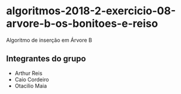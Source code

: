 # algoritmos-2018-2-exercicio-08-arvore-b-os-bonitoes-e-reiso

Algoritmo de inserção em Árvore B

## Integrantes do grupo

- Arthur Reis
- Caio Cordeiro
- Otacilio Maia
